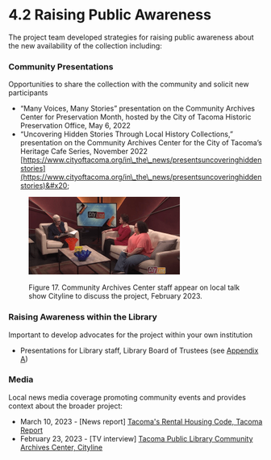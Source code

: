 # 4.2 Raising Public Awareness

The project team developed strategies for raising public awareness about the new availability of the collection including:

### Community Presentations

Opportunities to share the collection with the community and solicit new participants

* “Many Voices, Many Stories” presentation on the Community Archives Center for Preservation Month, hosted by the City of Tacoma Historic Preservation Office, May 6, 2022
* “Uncovering Hidden Stories Through Local History Collections,” presentation on the Community Archives Center for the City of Tacoma’s Heritage Cafe Series, November 2022 [https://www.cityoftacoma.org/in\_the\_news/presentsuncoveringhiddenstories](https://www.cityoftacoma.org/in\_the\_news/presentsuncoveringhiddenstories)&#x20;

<figure><img src="../.gitbook/assets/Cityline-300x154.png" alt=""><figcaption><p>Figure 17. Community Archives Center staff appear on local talk show Cityline to discuss the project, February 2023.</p></figcaption></figure>

### Raising Awareness within the Library

Important to develop advocates for the project within your own institution

* Presentations for Library staff, Library Board of Trustees (see [Appendix A](../appendix-further-reading-and-resources/appendix-a.-planning-and-launch-resources.md#board-of-trustees-and-staff-presentation))

### Media

Local news media coverage promoting community events and provides context about the broader project:

* March 10, 2023 - \[News report] [Tacoma's Rental Housing Code, Tacoma Report](https://www.youtube.com/watch?v=A66fTZ6H9EU\&list=PLHN0JO4Eyqcc9RtkqmwBT3XcZpYheNCQ7\&index=14\&ab\_channel=CityofTacoma)
* February 23, 2023 - \[TV interview] [Tacoma Public Library Community Archives Center,  Cityline](https://www.youtube.com/watch?v=ZV0wTuq5stY\&feature=youtu.be\&ab\_channel=CityofTacoma)
